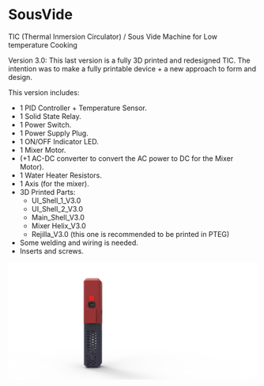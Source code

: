 # SousVide
TIC (Thermal Inmersion Circulator) / Sous Vide Machine for Low temperature Cooking

Version 3.0:
This last version is a fully 3D printed and redesigned TIC. The intention was to make a fully printable device + a new approach to form and design. 

This version includes:

- 1 PID Controller + Temperature Sensor.
- 1 Solid State Relay.
- 1 Power Switch.
- 1 Power Supply Plug. 
- 1 ON/OFF Indicator LED.
- 1 Mixer Motor.
- (+1 AC-DC converter to convert the AC power to DC for the Mixer Motor).
- 1 Water Heater Resistors.
- 1 Axis (for the mixer).
- 3D Printed Parts:
  - UI_Shell_1_V3.0
  - UI_Shell_2_V3.0
  - Main_Shell_V3.0
  - Mixer Helix_V3.0
  - Rejilla_V3.0 (this one is recommended to be printed in PTEG)
- Some welding and wiring is needed.
- Inserts and screws. 

![](TIC_V3.0.jpg)
